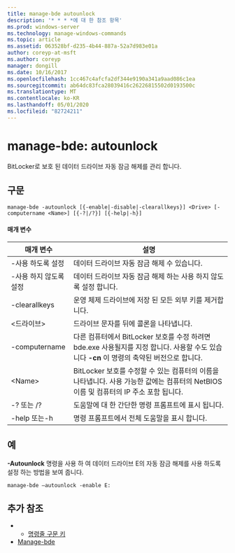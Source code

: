 ```yaml
---
title: manage-bde autounlock
description: '* * * *에 대 한 참조 항목'
ms.prod: windows-server
ms.technology: manage-windows-commands
ms.topic: article
ms.assetid: 063528bf-d235-4b44-887a-52a7d983e01a
author: coreyp-at-msft
ms.author: coreyp
manager: dongill
ms.date: 10/16/2017
ms.openlocfilehash: 1cc467c4afcfa2df344e9190a341a9aad086c1ea
ms.sourcegitcommit: ab64dc83fca28039416c26226815502d0193500c
ms.translationtype: MT
ms.contentlocale: ko-KR
ms.lasthandoff: 05/01/2020
ms.locfileid: "82724211"
---
```

# <a name="manage-bde-autounlock"></a>manage-bde: autounlock



BitLocker로 보호 된 데이터 드라이브 자동 잠금 해제를 관리 합니다.

## <a name="syntax"></a>구문

```
manage-bde -autounlock [{-enable|-disable|-clearallkeys}] <Drive> [-computername <Name>] [{-?|/?}] [{-help|-h}]

```

#### <a name="parameters"></a>매개 변수

|매개 변수|설명|
|---------|-----------|
|-사용 하도록 설정|데이터 드라이브 자동 잠금 해제 수 있습니다.|
|-사용 하지 않도록 설정|데이터 드라이브 자동 잠금 해제 하는 사용 하지 않도록 설정 합니다.|
|-clearallkeys|운영 체제 드라이브에 저장 된 모든 외부 키를 제거합니다.|
|\<드라이브>|드라이브 문자를 뒤에 콜론을 나타냅니다.|
|-computername|다른 컴퓨터에서 BitLocker 보호를 수정 하려면 bde.exe 사용될지를 지정 합니다. 사용할 수도 있습니다 **-cn** 이 명령의 축약된 버전으로 합니다.|
|\<Name>|BitLocker 보호를 수정할 수 있는 컴퓨터의 이름을 나타냅니다. 사용 가능한 값에는 컴퓨터의 NetBIOS 이름 및 컴퓨터의 IP 주소 포함 됩니다.|
|-? 또는 /?|도움말에 대 한 간단한 명령 프롬프트에 표시 됩니다.|
|-help 또는-h|명령 프롬프트에서 전체 도움말을 표시 합니다.|

## <a name="examples"></a>예

**-Autounlock** 명령을 사용 하 여 데이터 드라이브 E의 자동 잠금 해제를 사용 하도록 설정 하는 방법을 보여 줍니다.
```
manage-bde –autounlock -enable E:
```

## <a name="additional-references"></a>추가 참조

-   - [명령줄 구문 키](command-line-syntax-key.md)
-   [Manage-bde](manage-bde.md)